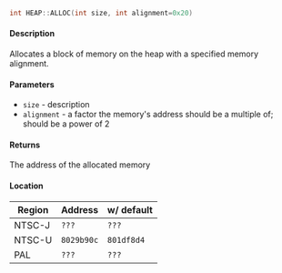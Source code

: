 ```c
int HEAP::ALLOC(int size, int alignment=0x20)
```

#### Description

Allocates a block of memory on the heap with a specified memory alignment.

#### Parameters
  - `size` - description
  - `alignment` - a factor the memory's address should be a multiple of; should be a power of 2

#### Returns

The address of the allocated memory

#### Location

| Region      | Address      | w/ default |
| ----------- | ------------ | ---------- |
| NTSC-J      | `???`        | `???`      |
| NTSC-U      | `8029b90c`   | `801df8d4` |
| PAL         | `???`        | `???`      |
